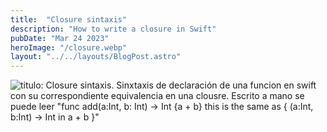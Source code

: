 ```yaml
---
title:  "Closure sintaxis"
description: "How to write a closure in Swift"
pubDate: "Mar 24 2023"
heroImage: "/closure.webp"
layout: "../../layouts/BlogPost.astro"
---
```


  ![titulo: Closure sintaxis. Sinxtaxis de declaración de una funcion en swift con su correspondiente equivalencia en una clousre. Escrito a mano se puede leer "func add(a:Int, b: Int) -> Int {a + b} this is the same as { (a:Int, b:Int) -> Int in a + b }" ](../closure.webp)
